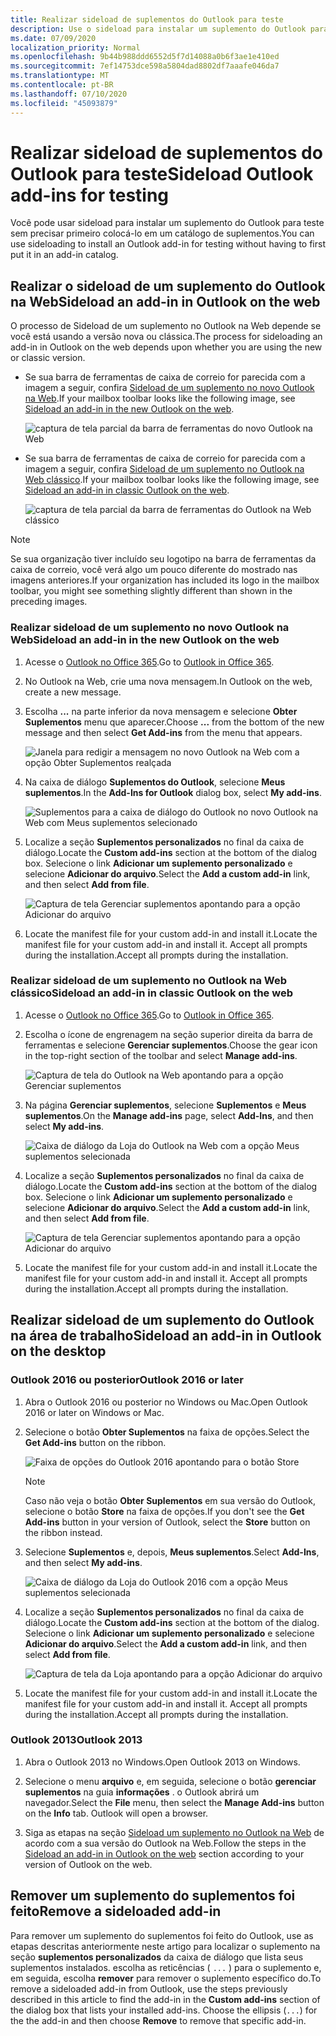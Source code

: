 ```yaml
---
title: Realizar sideload de suplementos do Outlook para teste
description: Use o sideload para instalar um suplemento do Outlook para teste sem precisar primeiro colocá-lo em um catálogo de suplementos.
ms.date: 07/09/2020
localization_priority: Normal
ms.openlocfilehash: 9b44b988ddd6552d5f7d14088a0b6f3ae1e410ed
ms.sourcegitcommit: 7ef14753dce598a5804dad8802df7aaafe046da7
ms.translationtype: MT
ms.contentlocale: pt-BR
ms.lasthandoff: 07/10/2020
ms.locfileid: "45093879"
---
```

# <a name="sideload-outlook-add-ins-for-testing"></a><span data-ttu-id="4cbd5-103">Realizar sideload de suplementos do Outlook para teste</span><span class="sxs-lookup"><span data-stu-id="4cbd5-103">Sideload Outlook add-ins for testing</span></span>

<span data-ttu-id="4cbd5-104">Você pode usar sideload para instalar um suplemento do Outlook para teste sem precisar primeiro colocá-lo em um catálogo de suplementos.</span><span class="sxs-lookup"><span data-stu-id="4cbd5-104">You can use sideloading to install an Outlook add-in for testing without having to first put it in an add-in catalog.</span></span>

## <a name="sideload-an-add-in-in-outlook-on-the-web"></a><span data-ttu-id="4cbd5-105">Realizar o sideload de um suplemento do Outlook na Web</span><span class="sxs-lookup"><span data-stu-id="4cbd5-105">Sideload an add-in in Outlook on the web</span></span>

<span data-ttu-id="4cbd5-106">O processo de Sideload de um suplemento no Outlook na Web depende se você está usando a versão nova ou clássica.</span><span class="sxs-lookup"><span data-stu-id="4cbd5-106">The process for sideloading an add-in in Outlook on the web depends upon whether you are using the new or classic version.</span></span>

- <span data-ttu-id="4cbd5-107">Se sua barra de ferramentas de caixa de correio for parecida com a imagem a seguir, confira [Sideload de um suplemento no novo Outlook na Web](#sideload-an-add-in-in-the-new-outlook-on-the-web).</span><span class="sxs-lookup"><span data-stu-id="4cbd5-107">If your mailbox toolbar looks like the following image, see [Sideload an add-in in the new Outlook on the web](#sideload-an-add-in-in-the-new-outlook-on-the-web).</span></span>

    ![captura de tela parcial da barra de ferramentas do novo Outlook na Web](../images/outlook-on-the-web-new-toolbar.png)

- <span data-ttu-id="4cbd5-109">Se sua barra de ferramentas de caixa de correio for parecida com a imagem a seguir, confira [Sideload de um suplemento no Outlook na Web clássico](#sideload-an-add-in-in-classic-outlook-on-the-web).</span><span class="sxs-lookup"><span data-stu-id="4cbd5-109">If your mailbox toolbar looks like the following image, see [Sideload an add-in in classic Outlook on the web](#sideload-an-add-in-in-classic-outlook-on-the-web).</span></span>

    ![captura de tela parcial da barra de ferramentas do Outlook na Web clássico](../images/outlook-on-the-web-classic-toolbar.png)

> [!NOTE]
> <span data-ttu-id="4cbd5-111">Se sua organização tiver incluído seu logotipo na barra de ferramentas da caixa de correio, você verá algo um pouco diferente do mostrado nas imagens anteriores.</span><span class="sxs-lookup"><span data-stu-id="4cbd5-111">If your organization has included its logo in the mailbox toolbar, you might see something slightly different than shown in the preceding images.</span></span>

### <a name="sideload-an-add-in-in-the-new-outlook-on-the-web"></a><span data-ttu-id="4cbd5-112">Realizar sideload de um suplemento no novo Outlook na Web</span><span class="sxs-lookup"><span data-stu-id="4cbd5-112">Sideload an add-in in the new Outlook on the web</span></span>

1. <span data-ttu-id="4cbd5-113">Acesse o [Outlook no Office 365](https://outlook.office.com).</span><span class="sxs-lookup"><span data-stu-id="4cbd5-113">Go to [Outlook in Office 365](https://outlook.office.com).</span></span>

1. <span data-ttu-id="4cbd5-114">No Outlook na Web, crie uma nova mensagem.</span><span class="sxs-lookup"><span data-stu-id="4cbd5-114">In Outlook on the web, create a new message.</span></span>

1. <span data-ttu-id="4cbd5-115">Escolha **...** na parte inferior da nova mensagem e selecione **Obter Suplementos** menu que aparecer.</span><span class="sxs-lookup"><span data-stu-id="4cbd5-115">Choose **...** from the bottom of the new message and then select **Get Add-ins** from the menu that appears.</span></span>

    ![Janela para redigir a mensagem no novo Outlook na Web com a opção Obter Suplementos realçada](../images/outlook-on-the-web-new-get-add-ins.png)

1. <span data-ttu-id="4cbd5-117">Na caixa de diálogo **Suplementos do Outlook**, selecione **Meus suplementos**.</span><span class="sxs-lookup"><span data-stu-id="4cbd5-117">In the **Add-Ins for Outlook** dialog box, select **My add-ins**.</span></span>

    ![Suplementos para a caixa de diálogo do Outlook no novo Outlook na Web com Meus suplementos selecionado](../images/outlook-on-the-web-new-my-add-ins.png)

1. <span data-ttu-id="4cbd5-119">Localize a seção **Suplementos personalizados** no final da caixa de diálogo.</span><span class="sxs-lookup"><span data-stu-id="4cbd5-119">Locate the **Custom add-ins** section at the bottom of the dialog box.</span></span> <span data-ttu-id="4cbd5-120">Selecione o link **Adicionar um suplemento personalizado** e selecione **Adicionar do arquivo**.</span><span class="sxs-lookup"><span data-stu-id="4cbd5-120">Select the **Add a custom add-in** link, and then select **Add from file**.</span></span>

    ![Captura de tela Gerenciar suplementos apontando para a opção Adicionar do arquivo](../images/outlook-sideload-desktop-add-from-file.png)

1. <span data-ttu-id="4cbd5-122">Locate the manifest file for your custom add-in and install it.</span><span class="sxs-lookup"><span data-stu-id="4cbd5-122">Locate the manifest file for your custom add-in and install it.</span></span> <span data-ttu-id="4cbd5-123">Accept all prompts during the installation.</span><span class="sxs-lookup"><span data-stu-id="4cbd5-123">Accept all prompts during the installation.</span></span>

### <a name="sideload-an-add-in-in-classic-outlook-on-the-web"></a><span data-ttu-id="4cbd5-124">Realizar sideload de um suplemento no Outlook na Web clássico</span><span class="sxs-lookup"><span data-stu-id="4cbd5-124">Sideload an add-in in classic Outlook on the web</span></span>

1. <span data-ttu-id="4cbd5-125">Acesse o [Outlook no Office 365](https://outlook.office.com).</span><span class="sxs-lookup"><span data-stu-id="4cbd5-125">Go to [Outlook in Office 365](https://outlook.office.com).</span></span>

1. <span data-ttu-id="4cbd5-126">Escolha o ícone de engrenagem na seção superior direita da barra de ferramentas e selecione **Gerenciar suplementos**.</span><span class="sxs-lookup"><span data-stu-id="4cbd5-126">Choose the gear icon in the top-right section of the toolbar and select **Manage add-ins**.</span></span>

    ![Captura de tela do Outlook na Web apontando para a opção Gerenciar suplementos](../images/outlook-sideload-web-manage-integrations.png)

1. <span data-ttu-id="4cbd5-128">Na página **Gerenciar suplementos**, selecione **Suplementos** e **Meus suplementos**.</span><span class="sxs-lookup"><span data-stu-id="4cbd5-128">On the **Manage add-ins** page, select **Add-Ins**, and then select **My add-ins**.</span></span>

    ![Caixa de diálogo da Loja do Outlook na Web com a opção Meus suplementos selecionada](../images/outlook-sideload-store-select-add-ins.png)

1. <span data-ttu-id="4cbd5-130">Localize a seção **Suplementos personalizados** no final da caixa de diálogo.</span><span class="sxs-lookup"><span data-stu-id="4cbd5-130">Locate the **Custom add-ins** section at the bottom of the dialog box.</span></span> <span data-ttu-id="4cbd5-131">Selecione o link **Adicionar um suplemento personalizado** e selecione **Adicionar do arquivo**.</span><span class="sxs-lookup"><span data-stu-id="4cbd5-131">Select the **Add a custom add-in** link, and then select **Add from file**.</span></span>

    ![Captura de tela Gerenciar suplementos apontando para a opção Adicionar do arquivo](../images/outlook-sideload-desktop-add-from-file.png)

1. <span data-ttu-id="4cbd5-133">Locate the manifest file for your custom add-in and install it.</span><span class="sxs-lookup"><span data-stu-id="4cbd5-133">Locate the manifest file for your custom add-in and install it.</span></span> <span data-ttu-id="4cbd5-134">Accept all prompts during the installation.</span><span class="sxs-lookup"><span data-stu-id="4cbd5-134">Accept all prompts during the installation.</span></span>

## <a name="sideload-an-add-in-in-outlook-on-the-desktop"></a><span data-ttu-id="4cbd5-135">Realizar sideload de um suplemento do Outlook na área de trabalho</span><span class="sxs-lookup"><span data-stu-id="4cbd5-135">Sideload an add-in in Outlook on the desktop</span></span>

### <a name="outlook-2016-or-later"></a><span data-ttu-id="4cbd5-136">Outlook 2016 ou posterior</span><span class="sxs-lookup"><span data-stu-id="4cbd5-136">Outlook 2016 or later</span></span>

1. <span data-ttu-id="4cbd5-137">Abra o Outlook 2016 ou posterior no Windows ou Mac.</span><span class="sxs-lookup"><span data-stu-id="4cbd5-137">Open Outlook 2016 or later on Windows or Mac.</span></span>

1. <span data-ttu-id="4cbd5-138">Selecione o botão **Obter Suplementos** na faixa de opções.</span><span class="sxs-lookup"><span data-stu-id="4cbd5-138">Select the **Get Add-ins** button on the ribbon.</span></span>

    ![Faixa de opções do Outlook 2016 apontando para o botão Store](../images/outlook-sideload-desktop-store.png)

    > [!NOTE]
    > <span data-ttu-id="4cbd5-140">Caso não veja o botão **Obter Suplementos** em sua versão do Outlook, selecione o botão **Store** na faixa de opções.</span><span class="sxs-lookup"><span data-stu-id="4cbd5-140">If you don't see the **Get Add-ins** button in your version of Outlook, select the **Store** button on the ribbon instead.</span></span>

1. <span data-ttu-id="4cbd5-141">Selecione **Suplementos** e, depois, **Meus suplementos**.</span><span class="sxs-lookup"><span data-stu-id="4cbd5-141">Select **Add-Ins**, and then select **My add-ins**.</span></span>

    ![Caixa de diálogo da Loja do Outlook 2016 com a opção Meus suplementos selecionada](../images/outlook-sideload-store-select-add-ins.png)

1. <span data-ttu-id="4cbd5-143">Localize a seção **Suplementos personalizados** no final da caixa de diálogo.</span><span class="sxs-lookup"><span data-stu-id="4cbd5-143">Locate the **Custom add-ins** section at the bottom of the dialog.</span></span> <span data-ttu-id="4cbd5-144">Selecione o link **Adicionar um suplemento personalizado** e selecione **Adicionar do arquivo**.</span><span class="sxs-lookup"><span data-stu-id="4cbd5-144">Select the **Add a custom add-in** link, and then select **Add from file**.</span></span>

    ![Captura de tela da Loja apontando para a opção Adicionar do arquivo](../images/outlook-sideload-desktop-add-from-file.png)

1. <span data-ttu-id="4cbd5-146">Locate the manifest file for your custom add-in and install it.</span><span class="sxs-lookup"><span data-stu-id="4cbd5-146">Locate the manifest file for your custom add-in and install it.</span></span> <span data-ttu-id="4cbd5-147">Accept all prompts during the installation.</span><span class="sxs-lookup"><span data-stu-id="4cbd5-147">Accept all prompts during the installation.</span></span>

### <a name="outlook-2013"></a><span data-ttu-id="4cbd5-148">Outlook 2013</span><span class="sxs-lookup"><span data-stu-id="4cbd5-148">Outlook 2013</span></span>

1. <span data-ttu-id="4cbd5-149">Abra o Outlook 2013 no Windows.</span><span class="sxs-lookup"><span data-stu-id="4cbd5-149">Open Outlook 2013 on Windows.</span></span>

1. <span data-ttu-id="4cbd5-150">Selecione o menu **arquivo** e, em seguida, selecione o botão **gerenciar suplementos** na guia **informações** . o Outlook abrirá um navegador.</span><span class="sxs-lookup"><span data-stu-id="4cbd5-150">Select the **File** menu, then select the **Manage Add-ins** button on the **Info** tab. Outlook will open a browser.</span></span>

1. <span data-ttu-id="4cbd5-151">Siga as etapas na seção [Sideload um suplemento no Outlook na Web](#sideload-an-add-in-in-outlook-on-the-web) de acordo com a sua versão do Outlook na Web.</span><span class="sxs-lookup"><span data-stu-id="4cbd5-151">Follow the steps in the [Sideload an add-in in Outlook on the web](#sideload-an-add-in-in-outlook-on-the-web) section according to your version of Outlook on the web.</span></span>

## <a name="remove-a-sideloaded-add-in"></a><span data-ttu-id="4cbd5-152">Remover um suplemento do suplementos foi feito</span><span class="sxs-lookup"><span data-stu-id="4cbd5-152">Remove a sideloaded add-in</span></span>

<span data-ttu-id="4cbd5-153">Para remover um suplemento do suplementos foi feito do Outlook, use as etapas descritas anteriormente neste artigo para localizar o suplemento na seção **suplementos personalizados** da caixa de diálogo que lista seus suplementos instalados. escolha as reticências ( `...` ) para o suplemento e, em seguida, escolha **remover** para remover o suplemento específico do.</span><span class="sxs-lookup"><span data-stu-id="4cbd5-153">To remove a sideloaded add-in from Outlook, use the steps previously described in this article to find the add-in in the **Custom add-ins** section of the dialog box that lists your installed add-ins. Choose the ellipsis (`...`) for the the add-in and then choose **Remove** to remove that specific add-in.</span></span>